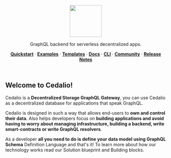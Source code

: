 <p align="center">
<a href="https://cedalio.com">
    <img src="https://cedalio-static-content.s3.amazonaws.com/cedalio-logo.svg" height="100">
</a>
</p>
<p align="center">
  GraphQL backend for serverless decentralized apps.
</p>
<p align="center">
  <a href="https://docs.cedalio.com/introduction/getting-started"><strong>Quickstart</strong></a> ·
  <a href="https://cedalio.com/examples.html"><strong>Examples</strong></a> ·
  <a href="https://cedalio.com/on-boarding.html?email=guest@github.com"><strong>Templates</strong></a> ·
  <a href="https://docs.cedalio.com/"><strong>Docs</strong></a> ·
  <a href="https://docs.cedalio.com/introduction/getting-started/download-the-cli"><strong>CLI</strong></a> ·
  <a href="https://discord.gg/kSdhmb9UUT"><strong>Community</strong></a> ·
  <a href="https://docs.cedalio.com/technology/release-notes"><strong>Release Notes</strong></a>
</p>
<br/>

## Welcome to Cedalio!
Cedalio is a <strong>Decentralized Storage GraphQL Gateway</strong>, you can use Cedalio as a decentralized database for applications that speak GraphQL. 

Cedalio is designed in such a way that allows end-users to <strong>own and control their data</strong>. Also helps developers focus on <strong>building applications and avoid having to worry about managing infrastructure, building a backend, write smart-contracts or write GraphQL resolvers</strong>. 

As a developer <strong>all you need to do is define your data model using GraphQL Schema</strong> Definition Language and that's it! To learn more about how our technology works read our Solution blueprint and Building blocks.
